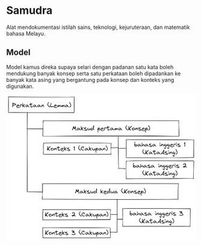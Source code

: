 # Samudra

Alat mendokumentasi istilah sains, teknologi, kejuruteraan, dan matematik bahasa Melayu.

## Model

Model kamus direka supaya selari dengan padanan satu kata boleh mendukung banyak konsep
serta satu perkataan boleh dipadankan ke banyak kata asing yang bergantung pada konsep dan konteks yang digunakan.

![](./docs/img/model-samudra.png)